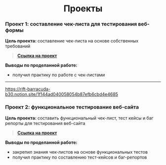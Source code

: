 <div align=center>
  
<h1> Проекты </h1>

</div>


### Проект 1: составление чек-листа для тестирования веб-формы

<b>Цель проекта: </b> составление чек-листа на основе собственных требований

> [__Ссылка на проект__](https://docs.google.com/spreadsheets/d/1R4CfP9SLC7MfkSooVgBdld2kVBRX7i1YRglliVdBeGo/edit?gid=0#gid=0)

<b>Выводы по проделанной работе: </b>
 - получил практику по работе с чек-листами

***
https://rift-barracuda-b30.notion.site/1f144ad040058054b87efb6cbd4e4685
### Проект 2: функциональное тестирование веб-сайта

<b>Цель проекта: </b> составить функциональный чек-лист, тест кейсы и баг репорты для тестирования веб-сайта

> [__Ссылка на проект__](https://rift-barracuda-b30.notion.site/1f144ad040058054b87efb6cbd4e4685)

<b>Выводы по проделанной работе: </b>
 - закрепил знания чек-листов на основе функциональных тестов
 - получил практику по составлению тест-кейсов и баг-репортов

